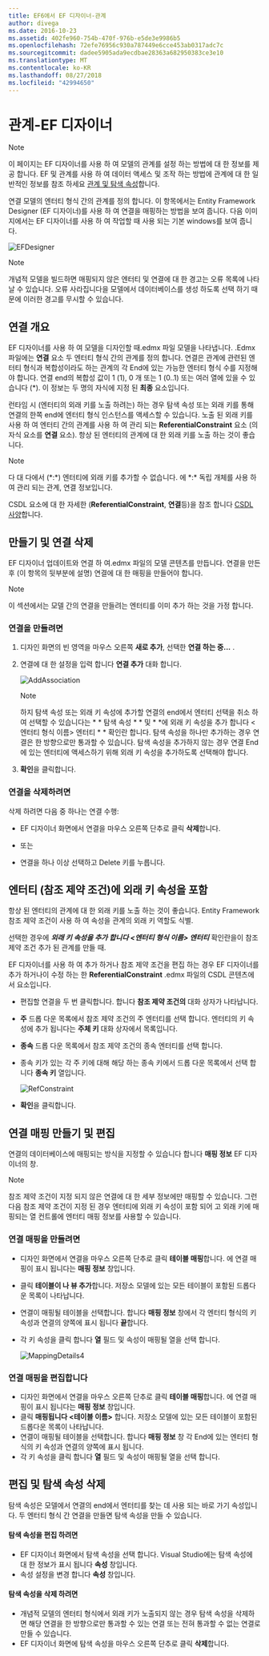 ```yaml
---
title: EF6에서 EF 디자이너-관계
author: divega
ms.date: 2016-10-23
ms.assetid: 402fe960-754b-470f-976b-e5de3e9986b5
ms.openlocfilehash: 72efe76956c930a787449e6cce453ab0317adc7c
ms.sourcegitcommit: dadee5905ada9ecdbae28363a682950383ce3e10
ms.translationtype: MT
ms.contentlocale: ko-KR
ms.lasthandoff: 08/27/2018
ms.locfileid: "42994650"
---
```

# <a name="relationships---ef-designer"></a>관계-EF 디자이너
> [!NOTE]
> 이 페이지는 EF 디자이너를 사용 하 여 모델의 관계를 설정 하는 방법에 대 한 정보를 제공 합니다. EF 및 관계를 사용 하 여 데이터 액세스 및 조작 하는 방법에 관계에 대 한 일반적인 정보를 참조 하세요 [관계 및 탐색 속성](~/ef6/fundamentals/relationships.md)합니다.

연결 모델의 엔터티 형식 간의 관계를 정의 합니다. 이 항목에서는 Entity Framework Designer (EF 디자이너)를 사용 하 여 연결을 매핑하는 방법을 보여 줍니다. 다음 이미지에서는 EF 디자이너를 사용 하 여 작업할 때 사용 되는 기본 windows를 보여 줍니다.

![EFDesigner](~/ef6/media/efdesigner.png)

> [!NOTE]
> 개념적 모델을 빌드하면 매핑되지 않은 엔터티 및 연결에 대 한 경고는 오류 목록에 나타날 수 있습니다. 오류 사라집니다을 모델에서 데이터베이스를 생성 하도록 선택 하기 때문에 이러한 경고를 무시할 수 있습니다.

## <a name="associations-overview"></a>연결 개요

EF 디자이너를 사용 하 여 모델을 디자인할 때.edmx 파일 모델을 나타냅니다. .Edmx 파일에는 **연결** 요소 두 엔터티 형식 간의 관계를 정의 합니다. 연결은 관계에 관련된 엔터티 형식과 복합성이라도 하는 관계의 각 End에 있는 가능한 엔터티 형식 수를 지정해야 합니다. 연결 end의 복합성 값이 1 (1), 0 개 또는 1 (0..1) 또는 여러 열에 있을 수 있습니다 (\*). 이 정보는 두 명의 자식에 지정 된 **최종** 요소입니다.

런타임 시 (엔터티의 외래 키를 노출 하려는) 하는 경우 탐색 속성 또는 외래 키를 통해 연결의 한쪽 end에 엔터티 형식 인스턴스를 액세스할 수 있습니다. 노출 된 외래 키를 사용 하 여 엔터티 간의 관계를 사용 하 여 관리 되는 **ReferentialConstraint** 요소 (의 자식 요소를 **연결** 요소). 항상 된 엔터티의 관계에 대 한 외래 키를 노출 하는 것이 좋습니다.

> [!NOTE]
> 다 대 다에서 (\*:\*) 엔터티에 외래 키를 추가할 수 없습니다. 에 \*:\* 독립 개체를 사용 하 여 관리 되는 관계, 연결 정보입니다.

CSDL 요소에 대 한 자세한 (**ReferentialConstraint**, **연결**등)을 참조 합니다 [CSDL 사양](~/ef6/modeling/designer/advanced/edmx/csdl-spec.md)합니다.

## <a name="create-and-delete-associations"></a>만들기 및 연결 삭제

EF 디자이너 업데이트와 연결 하 여.edmx 파일의 모델 콘텐츠를 만듭니다. 연결을 만든 후 (이 항목의 뒷부분에 설명) 연결에 대 한 매핑을 만들어야 합니다.

> [!NOTE]
> 이 섹션에서는 모델 간의 연결을 만들려는 엔터티를 이미 추가 하는 것을 가정 합니다.

### <a name="to-create-an-association"></a>연결을 만들려면

1.  디자인 화면의 빈 영역을 마우스 오른쪽 **새로 추가**, 선택한 **연결 하는 중...** .
2.  연결에 대 한 설정을 입력 합니다 **연결 추가** 대화 합니다.

    ![AddAssociation](~/ef6/media/addassociation.png)

    > [!NOTE]
    > 하지 탐색 속성 또는 외래 키 속성에 추가할 연결의 end에서 엔터티 선택을 취소 하 여 선택할 수 있습니다는 * * 탐색 속성 * * 및 * *에 외래 키 속성을 추가 합니다 &lt;엔터티 형식 이름&gt; 엔터티 * * 확인란 합니다. 탐색 속성을 하나만 추가하는 경우 연결은 한 방향으로만 통과할 수 있습니다. 탐색 속성을 추가하지 않는 경우 연결 End에 있는 엔터티에 액세스하기 위해 외래 키 속성을 추가하도록 선택해야 합니다.
    
3.  **확인**을 클릭합니다.

### <a name="to-delete-an-association"></a>연결을 삭제하려면

삭제 하려면 다음 중 하나는 연결 수행:

-   EF 디자이너 화면에서 연결을 마우스 오른쪽 단추로 클릭 **삭제**합니다.

- 또는

-   연결을 하나 이상 선택하고 Delete 키를 누릅니다.

## <a name="include-foreign-key-properties-in-your-entities-referential-constraints"></a>엔터티 (참조 제약 조건)에 외래 키 속성을 포함

항상 된 엔터티의 관계에 대 한 외래 키를 노출 하는 것이 좋습니다. Entity Framework 참조 제약 조건이 사용 하 여 속성을 관계의 외래 키 역할도 식별.

선택한 경우에 ***외래 키 속성을 추가 합니다 &lt;엔터티 형식 이름&gt; 엔터티*** 확인란을이 참조 제약 조건 추가 된 관계를 만들 때.

EF 디자이너를 사용 하 여 추가 하거나 참조 제약 조건을 편집 하는 경우 EF 디자이너를 추가 하거나이 수정 하는 한 **ReferentialConstraint** .edmx 파일의 CSDL 콘텐츠에서 요소입니다.

-   편집할 연결을 두 번 클릭합니다.
    합니다 **참조 제약 조건의** 대화 상자가 나타납니다.
-   **주** 드롭 다운 목록에서 참조 제약 조건의 주 엔터티를 선택 합니다.
    엔터티의 키 속성에 추가 됩니다는 **주체 키** 대화 상자에서 목록입니다.
-   **종속** 드롭 다운 목록에서 참조 제약 조건의 종속 엔터티를 선택 합니다.
-   종속 키가 있는 각 주 키에 대해 해당 하는 종속 키에서 드롭 다운 목록에서 선택 합니다 **종속 키** 열입니다.

    ![RefConstraint](~/ef6/media/refconstraint.png)

-   **확인**을 클릭합니다.

## <a name="create-and-edit-association-mappings"></a>연결 매핑 만들기 및 편집

연결의 데이터베이스에 매핑되는 방식을 지정할 수 있습니다 합니다 **매핑 정보** EF 디자이너의 창.

> [!NOTE]
> 참조 제약 조건이 지정 되지 않은 연결에 대 한 세부 정보에만 매핑할 수 있습니다. 그런 다음 참조 제약 조건이 지정 된 경우 엔터티에 외래 키 속성이 포함 되어 고 외래 키에 매핑되는 열 컨트롤에 엔터티 매핑 정보를 사용할 수 있습니다.

### <a name="create-an-association-mapping"></a>연결 매핑을 만들려면

-   디자인 화면에서 연결을 마우스 오른쪽 단추로 클릭 **테이블 매핑**합니다.
    에 연결 매핑이 표시 됩니다는 **매핑 정보** 창입니다.
-   클릭 **테이블이 나 뷰 추가**합니다.
    저장소 모델에 있는 모든 테이블이 포함된 드롭다운 목록이 나타납니다.
-   연결이 매핑될 테이블을 선택합니다.
    합니다 **매핑 정보** 창에서 각 엔터티 형식의 키 속성과 연결의 양쪽에 표시 됩니다 **끝**합니다.
-   각 키 속성을 클릭 합니다 **열** 필드 및 속성이 매핑될 열을 선택 합니다.

    ![MappingDetails4](~/ef6/media/mappingdetails4.png)

### <a name="edit-an-association-mapping"></a>연결 매핑을 편집합니다

-   디자인 화면에서 연결을 마우스 오른쪽 단추로 클릭 **테이블 매핑**합니다.
    에 연결 매핑이 표시 됩니다는 **매핑 정보** 창입니다.
-   클릭 **매핑됩니다 &lt;테이블 이름&gt;** 합니다.
    저장소 모델에 있는 모든 테이블이 포함된 드롭다운 목록이 나타납니다.
-   연결이 매핑될 테이블을 선택합니다.
    합니다 **매핑 정보** 창 각 End에 있는 엔터티 형식의 키 속성과 연결의 양쪽에 표시 됩니다.
-   각 키 속성을 클릭 합니다 **열** 필드 및 속성이 매핑될 열을 선택 합니다.

## <a name="edit-and-delete-navigation-properties"></a>편집 및 탐색 속성 삭제

탐색 속성은 모델에서 연결의 end에서 엔터티를 찾는 데 사용 되는 바로 가기 속성입니다. 두 엔터티 형식 간 연결을 만들면 탐색 속성을 만들 수 있습니다.

#### <a name="to-edit-navigation-properties"></a>탐색 속성을 편집 하려면

-   EF 디자이너 화면에서 탐색 속성을 선택 합니다.
    Visual Studio에는 탐색 속성에 대 한 정보가 표시 됩니다 **속성** 창입니다.
-   속성 설정을 변경 합니다 **속성** 창입니다.

#### <a name="to-delete-navigation-properties"></a>탐색 속성을 삭제 하려면

-   개념적 모델의 엔터티 형식에서 외래 키가 노출되지 않는 경우 탐색 속성을 삭제하면 해당 연결을 한 방향으로만 통과할 수 있는 연결 또는 전혀 통과할 수 없는 연결로 만들 수 있습니다.
-   EF 디자이너 화면에 탐색 속성을 마우스 오른쪽 단추로 클릭 **삭제**합니다.

